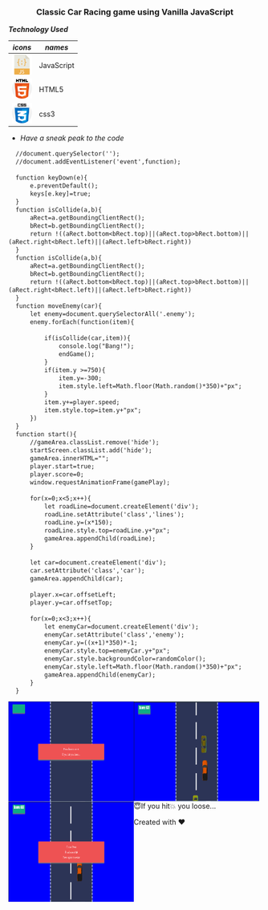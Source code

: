 <h3 align="center"> Classic Car Racing game using Vanilla JavaScript </h3>

_**Technology Used**_

_**icons**_ | _**names**_ |
------------|-------------
<a href="#"> <img alt="JavaScript" src="https://github.com/Abhishek-k-git/image/blob/main/javascript.svg" width="40" height="40" /> </a> | JavaScript
<a href="#"> <img alt="HTML5" src="https://github.com/Abhishek-k-git/image/blob/main/html.svg" width="40" height="40" /> </a> | HTML5
<a href="#"> <img alt="CSS3" src="https://github.com/Abhishek-k-git/image/blob/main/css.svg" width="40" height="40" /> </a> | css3

- *Have a sneak peak to the code*
```
  //document.querySelector('');
  //document.addEventListener('event',function);
  
  function keyDown(e){
      e.preventDefault();
      keys[e.key]=true;
  }
  function isCollide(a,b){
      aRect=a.getBoundingClientRect();
      bRect=b.getBoundingClientRect();
      return !((aRect.bottom<bRect.top)||(aRect.top>bRect.bottom)||(aRect.right<bRect.left)||(aRect.left>bRect.right))
  }
  function isCollide(a,b){
      aRect=a.getBoundingClientRect();
      bRect=b.getBoundingClientRect();
      return !((aRect.bottom<bRect.top)||(aRect.top>bRect.bottom)||(aRect.right<bRect.left)||(aRect.left>bRect.right))
  }
  function moveEnemy(car){
      let enemy=document.querySelectorAll('.enemy');
      enemy.forEach(function(item){

          if(isCollide(car,item)){
              console.log("Bang!");
              endGame();
          }
          if(item.y >=750){
              item.y=-300;
              item.style.left=Math.floor(Math.random()*350)+"px";
          }
          item.y+=player.speed;
          item.style.top=item.y+"px";
      })
  }
  function start(){
      //gameArea.classList.remove('hide');
      startScreen.classList.add('hide');
      gameArea.innerHTML="";
      player.start=true;
      player.score=0;
      window.requestAnimationFrame(gamePlay);

      for(x=0;x<5;x++){
          let roadLine=document.createElement('div');
          roadLine.setAttribute('class','lines');
          roadLine.y=(x*150);
          roadLine.style.top=roadLine.y+"px";
          gameArea.appendChild(roadLine);
      }

      let car=document.createElement('div');
      car.setAttribute('class','car');
      gameArea.appendChild(car);

      player.x=car.offsetLeft;
      player.y=car.offsetTop;

      for(x=0;x<3;x++){
          let enemyCar=document.createElement('div');
          enemyCar.setAttribute('class','enemy');
          enemyCar.y=((x+1)*350)*-1;
          enemyCar.style.top=enemyCar.y+"px";
          enemyCar.style.backgroundColor=randomColor();
          enemyCar.style.left=Math.floor(Math.random()*350)+"px";
          gameArea.appendChild(enemyCar);
      }
  }
```

<a href="#"> <img align="left" src="https://github.com/Abhishek-k-git/image/blob/main/Screenshot%20(139).png" height="200px" width="250px"/></a>
<a href="#"> <img align="left" src="https://github.com/Abhishek-k-git/image/blob/main/Screenshot%20(143).png" height="200px" width="250px"/></a>
<a href="#"> <img align="left" src="https://github.com/Abhishek-k-git/image/blob/main/Screenshot%20(142).png" height="200px" width="250px"/></a><br>
<!--
empty line
-->

:innocent:If you hit:boom: you loose...<br>

Created with :heart:
